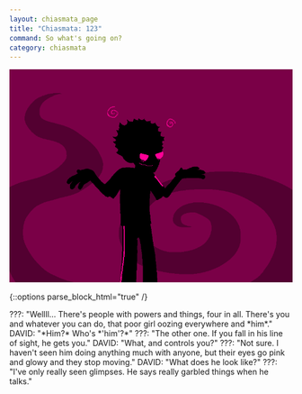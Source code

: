 ```yaml
---
layout: chiasmata_page
title: "Chiasmata: 123"
command: So what's going on?
category: chiasmata
---
```


![123](/chiasmata/images/narrative/122.gif)

{::options parse_block_html="true" /}
<div class="dialogue">
???: "Wellll... There's people with powers and things, four in all. There's you and whatever you can do, that poor girl oozing everywhere and *him*."
DAVID: "*Him?* Who's *'him'?*"
???: "The other one. If you fall in his line of sight, he gets you."
DAVID: "What, and controls you?"
???: "Not sure. I haven't seen him doing anything much with anyone, but their eyes go pink and glowy and they stop moving."
DAVID: "What does he look like?"
???: "I've only really seen glimpses. He says really garbled things when he talks."
</div>